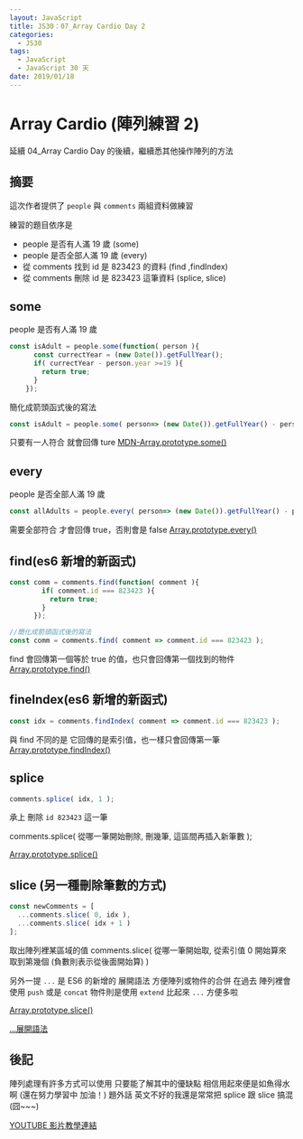 ```yaml
---
layout: JavaScript
title: JS30：07_Array Cardio Day 2
categories:
  - JS30
tags:
  - JavaScript
  - JavaScript 30 天
date: 2019/01/18
---
```


# Array Cardio (陣列練習 2)

延續 04_Array Cardio Day 的後續，繼續悉其他操作陣列的方法

## 摘要

這次作者提供了 `people` 與 `comments` 兩組資料做練習

練習的題目依序是

- people 是否有人滿 19 歲 (some)
- people 是否全部人滿 19 歲 (every)
- 從 comments 找到 id 是 823423 的資料 (find ,findIndex)
- 從 comments 刪除 id 是 823423 這筆資料 (splice, slice)

## some

people 是否有人滿 19 歲

```javascript
const isAdult = people.some(function( person ){
      const currectYear = (new Date()).getFullYear();
      if( currectYear - person.year >=19 ){
        return true;
      }
    });
```

簡化成箭頭函式後的寫法

```javascript
const isAdult = people.some( person=> (new Date()).getFullYear() - person.year >= 19);
```

只要有一人符合 就會回傳 ture
[MDN-Array.prototype.some()](https://developer.mozilla.org/zh-TW/docs/Web/JavaScript/Reference/Global_Objects/Array/some)

## every

people 是否全部人滿 19 歲

```javascript
const allAdults = people.every( person=> (new Date()).getFullYear() - person.year >= 19);
```

需要全部符合 才會回傳 true，否則會是 false
[Array.prototype.every()](https://developer.mozilla.org/zh-TW/docs/Web/JavaScript/Reference/Global_Objects/Array/every)

## find(es6 新增的新函式)

```javascript
const comm = comments.find(function( comment ){
        if( comment.id === 823423 ){
          return true;
        }
      });

//簡化成箭頭函式後的寫法
const comm = comments.find( comment => comment.id === 823423 );
```

find 會回傳第一個等於 true 的值，也只會回傳第一個找到的物件
[Array.prototype.find()](https://developer.mozilla.org/zh-TW/docs/Web/JavaScript/Reference/Global_Objects/Array/find)

## fineIndex(es6 新增的新函式)

```javascript
const idx = comments.findIndex( comment => comment.id === 823423 );
```

與 find 不同的是 它回傳的是索引值，也一樣只會回傳第一筆
[Array.prototype.findIndex()](https://developer.mozilla.org/zh-TW/docs/Web/JavaScript/Reference/Global_Objects/Array/findIndex)

## splice

```javascript
comments.splice( idx, 1 );
```

承上 刪除 `id 823423` 這一筆

comments.splice( 從哪一筆開始刪除, 刪幾筆, 這區間再插入新筆數 );

[Array.prototype.splice()](https://developer.mozilla.org/zh-TW/docs/Web/JavaScript/Reference/Global_Objects/Array/splice)

## slice (另一種刪除筆數的方式)

```javascript
const newComments = [
  ...comments.slice( 0, idx ),
  ...comments.slice( idx + 1 )
];
```

取出陣列裡某區域的值
comments.slice( 從哪一筆開始取, 從索引值 0 開始算來取到第幾個 (負數則表示從後面開始算) )

另外一提 `...` 是 ES6 的新增的 展開語法 方便陣列或物件的合併
在過去 陣列裡會使用 `push` 或是 `concat` 物件則是使用 `extend`
比起來 `...` 方便多啦

[Array.prototype.slice()](https://developer.mozilla.org/zh-TW/docs/Web/JavaScript/Reference/Global_Objects/Array/slice)

[...展開語法](https://developer.mozilla.org/zh-CN/docs/Web/JavaScript/Reference/Operators/Spread_syntax)

## 後記

陣列處理有許多方式可以使用 只要能了解其中的優缺點 相信用起來便是如魚得水啊 (還在努力學習中 加油！)
題外話 英文不好的我還是常常把 splice 跟 slice 搞混 (囧~~~)


[YOUTUBE 影片教學連結](https://www.youtube.com/watch?v=QNmRfyNg1lw)